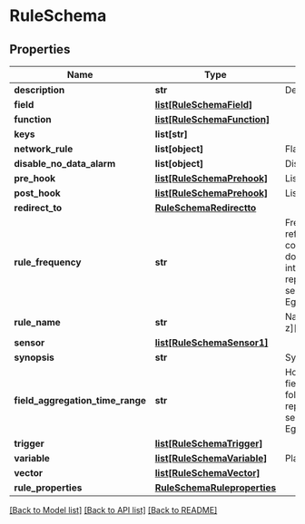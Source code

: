 # RuleSchema

## Properties
Name | Type | Description | Notes
------------ | ------------- | ------------- | -------------
**description** | **str** | Description about the rule | [optional] 
**field** | [**list[RuleSchemaField]**](RuleSchemaField.md) |  | [optional] 
**function** | [**list[RuleSchemaFunction]**](RuleSchemaFunction.md) |  | [optional] 
**keys** | **list[str]** |  | [optional] 
**network_rule** | **list[object]** | Flag to denote a network rule | [optional] 
**disable_no_data_alarm** | **list[object]** | Disable No Data Alarm | [optional] 
**pre_hook** | [**list[RuleSchemaPrehook]**](RuleSchemaPrehook.md) | List of pre hook workflows per rule | [optional] 
**post_hook** | [**list[RuleSchemaPrehook]**](RuleSchemaPrehook.md) | List of post hook workflows per rule | [optional] 
**redirect_to** | [**RuleSchemaRedirectto**](RuleSchemaRedirectto.md) |  | [optional] 
**rule_frequency** | **str** | Frequency at which the rule’s field, reference, and vector elements should be computed. Required only when a rule doesn’t have a sensor defined. Specify integer &gt;&#x3D; 0 followed by s/m/h/d/w/y representing seconds/minutes/hours/days/weeks/years. Eg: 2s | [optional] 
**rule_name** | **str** | Name of the rule. Should be of pattern [a-z][a-z0-9_-]* | 
**sensor** | [**list[RuleSchemaSensor1]**](RuleSchemaSensor1.md) |  | [optional] 
**synopsis** | **str** | Synopsis about the rule | [optional] 
**field_aggregation_time_range** | **str** | How much back in time should we look for field aggregation. Specify positive integer followed by o/s/m/h/d/w/y/offset representing seconds/minutes/hours/days/weeks/years. Eg: 2s | [optional] 
**trigger** | [**list[RuleSchemaTrigger]**](RuleSchemaTrigger.md) |  | [optional] 
**variable** | [**list[RuleSchemaVariable]**](RuleSchemaVariable.md) | Playbook variable configuration | [optional] 
**vector** | [**list[RuleSchemaVector]**](RuleSchemaVector.md) |  | [optional] 
**rule_properties** | [**RuleSchemaRuleproperties**](RuleSchemaRuleproperties.md) |  | [optional] 

[[Back to Model list]](../README.md#documentation-for-models) [[Back to API list]](../README.md#documentation-for-api-endpoints) [[Back to README]](../README.md)


